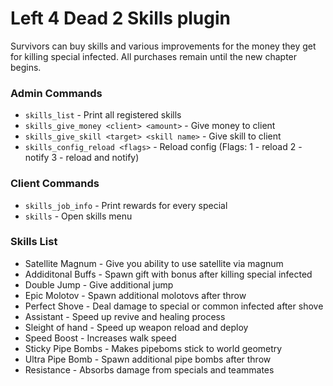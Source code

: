 # Left 4 Dead 2 Skills plugin

Survivors can buy skills and various improvements for the money they get for killing special infected.
All purchases remain until the new chapter begins.

### Admin Commands
  - `skills_list` - Print all registered skills
  - `skills_give_money <client> <amount>` - Give money to client 
  - `skills_give_skill <target> <skill name>` - Give skill to client 
  - `skills_config_reload <flags>` - Reload config (Flags: 1 - reload 2 - notify 3 - reload and notify)
### Client Commands
  - `skills_job_info`  - Print rewards for every special
  - `skills` - Open skills menu 

### Skills List
- Satellite Magnum - Give you ability to use satellite via magnum
- Addiditonal Buffs - Spawn gift with bonus after killing special infected 
- Double Jump - Give additional jump 
- Epic Molotov - Spawn additional molotovs after throw 
- Perfect Shove - Deal damage to special or common infected after shove 
- Assistant - Speed up revive and healing process 
- Sleight of hand - Speed up weapon reload and deploy 
- Speed Boost - Increases walk speed 
- Sticky Pipe Bombs - Makes pipeboms stick to world geometry 
- Ultra Pipe Bomb - Spawn additional pipe bombs after throw 
- Resistance - Absorbs damage from specials and teammates
